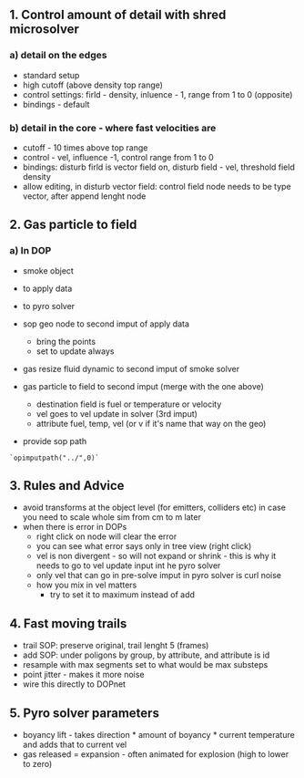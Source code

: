 ## 1. Control amount of detail with shred microsolver
### a) detail on the edges 
- standard setup
- high cutoff (above density top range)
- control settings: firld - density, inluence - 1, range from 1 to 0 (opposite)
- bindings - default
### b) detail in the core - where fast velocities are
- cutoff - 10 times above top range
- control - vel, influence -1, control range from 1 to 0
- bindings: disturb firld is vector field on, disturb field - vel, threshold field density
- allow editing, in disturb vector field: control field node needs to be type vector, after append lenght node
## 2. Gas particle to field
### a) In DOP
- smoke object
- to apply data
- to pyro solver
- sop geo node to second imput of apply data
  - bring the points
  - set to update always
- gas resize fluid dynamic to second imput of smoke solver
- gas particle to field to second imput (merge with the one above)
  - destination field is fuel or temperature or velocity
  - vel goes to vel update in solver (3rd imput)
  - attribute fuel, temp, vel (or v if it's name that way on the geo)
  

- provide sop path
```
`opimputpath("../",0)`
```
## 3. Rules and Advice
- avoid transforms at the object level (for emitters, colliders etc) in case you need to scale whole sim from cm to m later
- when there is error in DOPs
  - right click on node will clear the error
  - you can see what error says only in tree view (right click)
  - vel is non divergent - so will not expand or shrink - this is why it needs to go to vel update input int he pyro solver
  - only vel that can go in pre-solve imput in pyro solver is curl noise
  - how you mix in vel matters
    - try to set it to maximum instead of add
## 4. Fast moving trails
- trail SOP: preserve original, trail lenght 5 (frames)
- add SOP: under poligons by group, by attribute, and attribute is id
- resample with max segments set to what would be max substeps
- point jitter - makes it more noise
- wire this directly to DOPnet
## 5. Pyro solver parameters
- boyancy lift - takes direction * amount of boyancy * current temperature and adds that to current vel
- gas released = expansion - often animated for explosion (high to lower to zero)

